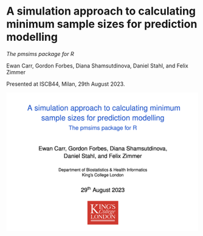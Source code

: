 # A simulation approach to calculating minimum sample sizes for prediction modelling
*The pmsims package for R*

Ewan Carr, Gordon Forbes, Diana Shamsutdinova, Daniel Stahl, and Felix Zimmer

Presented at ISCB44, Milan, 29th August 2023.

![](figures/firstslide.png)
